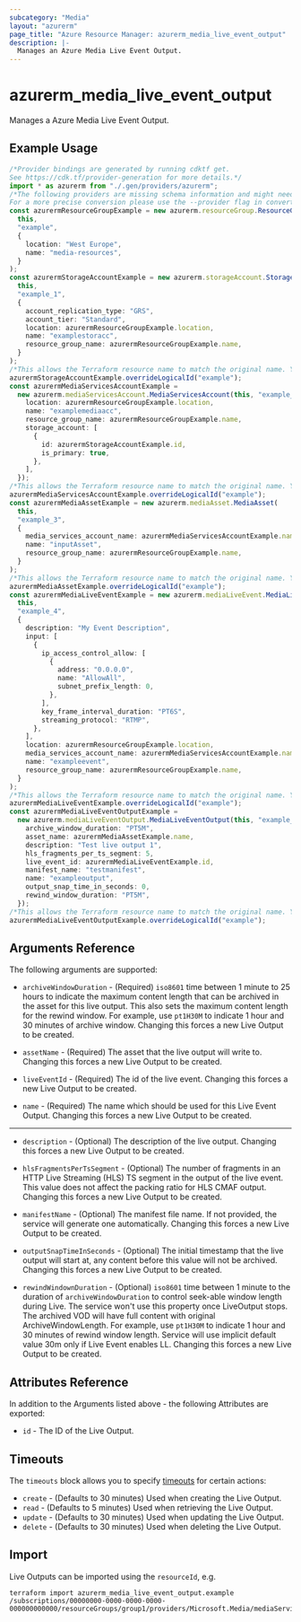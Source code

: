 ```yaml
---
subcategory: "Media"
layout: "azurerm"
page_title: "Azure Resource Manager: azurerm_media_live_event_output"
description: |-
  Manages an Azure Media Live Event Output.
---
```


# azurerm\_media\_live\_event\_output

Manages a Azure Media Live Event Output.

## Example Usage

```typescript
/*Provider bindings are generated by running cdktf get.
See https://cdk.tf/provider-generation for more details.*/
import * as azurerm from "./.gen/providers/azurerm";
/*The following providers are missing schema information and might need manual adjustments to synthesize correctly: azurerm.
For a more precise conversion please use the --provider flag in convert.*/
const azurermResourceGroupExample = new azurerm.resourceGroup.ResourceGroup(
  this,
  "example",
  {
    location: "West Europe",
    name: "media-resources",
  }
);
const azurermStorageAccountExample = new azurerm.storageAccount.StorageAccount(
  this,
  "example_1",
  {
    account_replication_type: "GRS",
    account_tier: "Standard",
    location: azurermResourceGroupExample.location,
    name: "examplestoracc",
    resource_group_name: azurermResourceGroupExample.name,
  }
);
/*This allows the Terraform resource name to match the original name. You can remove the call if you don't need them to match.*/
azurermStorageAccountExample.overrideLogicalId("example");
const azurermMediaServicesAccountExample =
  new azurerm.mediaServicesAccount.MediaServicesAccount(this, "example_2", {
    location: azurermResourceGroupExample.location,
    name: "examplemediaacc",
    resource_group_name: azurermResourceGroupExample.name,
    storage_account: [
      {
        id: azurermStorageAccountExample.id,
        is_primary: true,
      },
    ],
  });
/*This allows the Terraform resource name to match the original name. You can remove the call if you don't need them to match.*/
azurermMediaServicesAccountExample.overrideLogicalId("example");
const azurermMediaAssetExample = new azurerm.mediaAsset.MediaAsset(
  this,
  "example_3",
  {
    media_services_account_name: azurermMediaServicesAccountExample.name,
    name: "inputAsset",
    resource_group_name: azurermResourceGroupExample.name,
  }
);
/*This allows the Terraform resource name to match the original name. You can remove the call if you don't need them to match.*/
azurermMediaAssetExample.overrideLogicalId("example");
const azurermMediaLiveEventExample = new azurerm.mediaLiveEvent.MediaLiveEvent(
  this,
  "example_4",
  {
    description: "My Event Description",
    input: [
      {
        ip_access_control_allow: [
          {
            address: "0.0.0.0",
            name: "AllowAll",
            subnet_prefix_length: 0,
          },
        ],
        key_frame_interval_duration: "PT6S",
        streaming_protocol: "RTMP",
      },
    ],
    location: azurermResourceGroupExample.location,
    media_services_account_name: azurermMediaServicesAccountExample.name,
    name: "exampleevent",
    resource_group_name: azurermResourceGroupExample.name,
  }
);
/*This allows the Terraform resource name to match the original name. You can remove the call if you don't need them to match.*/
azurermMediaLiveEventExample.overrideLogicalId("example");
const azurermMediaLiveEventOutputExample =
  new azurerm.mediaLiveEventOutput.MediaLiveEventOutput(this, "example_5", {
    archive_window_duration: "PT5M",
    asset_name: azurermMediaAssetExample.name,
    description: "Test live output 1",
    hls_fragments_per_ts_segment: 5,
    live_event_id: azurermMediaLiveEventExample.id,
    manifest_name: "testmanifest",
    name: "exampleoutput",
    output_snap_time_in_seconds: 0,
    rewind_window_duration: "PT5M",
  });
/*This allows the Terraform resource name to match the original name. You can remove the call if you don't need them to match.*/
azurermMediaLiveEventOutputExample.overrideLogicalId("example");

```

## Arguments Reference

The following arguments are supported:

*   `archiveWindowDuration` - (Required) `iso8601` time between 1 minute to 25 hours to indicate the maximum content length that can be archived in the asset for this live output. This also sets the maximum content length for the rewind window. For example, use `pt1H30M` to indicate 1 hour and 30 minutes of archive window. Changing this forces a new Live Output to be created.

*   `assetName` - (Required) The asset that the live output will write to. Changing this forces a new Live Output to be created.

*   `liveEventId` - (Required) The id of the live event. Changing this forces a new Live Output to be created.

*   `name` - (Required) The name which should be used for this Live Event Output. Changing this forces a new Live Output to be created.

***

*   `description` - (Optional) The description of the live output. Changing this forces a new Live Output to be created.

*   `hlsFragmentsPerTsSegment` - (Optional) The number of fragments in an HTTP Live Streaming (HLS) TS segment in the output of the live event. This value does not affect the packing ratio for HLS CMAF output. Changing this forces a new Live Output to be created.

*   `manifestName` - (Optional) The manifest file name. If not provided, the service will generate one automatically. Changing this forces a new Live Output to be created.

*   `outputSnapTimeInSeconds` - (Optional) The initial timestamp that the live output will start at, any content before this value will not be archived. Changing this forces a new Live Output to be created.

*   `rewindWindownDuration` - (Optional) `iso8601` time between 1 minute to the duration of `archiveWindowDuration` to control seek-able window length during Live. The service won't use this property once LiveOutput stops. The archived VOD will have full content with original ArchiveWindowLength. For example, use `pt1H30M` to indicate 1 hour and 30 minutes of rewind window length. Service will use implicit default value 30m only if Live Event enables LL. Changing this forces a new Live Output to be created.

## Attributes Reference

In addition to the Arguments listed above - the following Attributes are exported:

* `id` - The ID of the Live Output.

## Timeouts

The `timeouts` block allows you to specify [timeouts](https://www.terraform.io/language/resources/syntax#operation-timeouts) for certain actions:

* `create` - (Defaults to 30 minutes) Used when creating the Live Output.
* `read` - (Defaults to 5 minutes) Used when retrieving the Live Output.
* `update` - (Defaults to 30 minutes) Used when updating the Live Output.
* `delete` - (Defaults to 30 minutes) Used when deleting the Live Output.

## Import

Live Outputs can be imported using the `resourceId`, e.g.

```shell
terraform import azurerm_media_live_event_output.example /subscriptions/00000000-0000-0000-0000-000000000000/resourceGroups/group1/providers/Microsoft.Media/mediaServices/account1/liveEvents/event1/liveOutputs/output1
```
